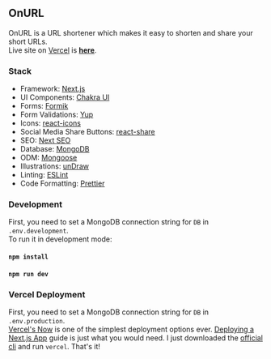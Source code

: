 
## OnURL

OnURL is a URL shortener which makes it easy to shorten and share your short URLs.  
Live site on [Vercel](https://vercel.com) is **[here](https://onurl.now.sh/)**.

### Stack
* Framework: [Next.js](https://nextjs.org/)
* UI Components: [Chakra UI](https://chakra-ui.com/)
* Forms: [Formik](https://jaredpalmer.com/formik)
* Form Validations: [Yup](https://github.com/jquense/yup)
* Icons: [react-icons](https://react-icons.github.io/react-icons/)
* Social Media Share Buttons: [react-share](https://github.com/nygardk/react-share)
* SEO: [Next SEO](https://github.com/garmeeh/next-seo)
* Database: [MongoDB](https://www.mongodb.com/)
* ODM: [Mongoose](https://mongoosejs.com/)
* Illustrations: [unDraw](https://undraw.co/)
* Linting: [ESLint](https://eslint.org/)
* Code Formatting: [Prettier](https://prettier.io/)

### Development

First, you need to set a MongoDB connection string for `DB` in `.env.development`.  
To run it in development mode:

#### `npm install`

#### `npm run dev`

### Vercel Deployment

First, you need to set a MongoDB connection string for `DB` in `.env.production`.  
[Vercel's Now](https://vercel.com/) is one of the simplest deployment options ever. [Deploying a Next.js App](https://nextjs.org/learn/basics/deploying-a-nextjs-app) guide is just what you would need. I just downloaded the [official cli](https://vercel.com/download) and run `vercel`. That's it!
